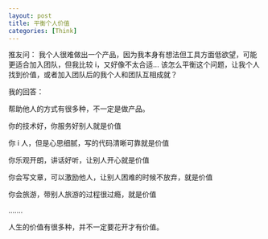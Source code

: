 ```yaml
---
layout: post
title: 平衡个人价值
categories: [Think]
---
```


推友问： 我个人很难做出一个产品，因为我本身有想法但工具方面低欲望，可能更适合加入团队，但我比较 i，又好像不太合适...
该怎么平衡这个问题，让我个人找到价值，或者加入团队后的我个人和团队互相成就？

我的回答：

帮助他人的方式有很多种，不一定是做产品。

你的技术好，你服务好别人就是价值

你 i 人，但是心思细腻，写的代码清晰可靠就是价值

你乐观开朗，讲话好听，让别人开心就是价值

你会写文章，可以激励他人，让别人困难的时候不放弃，就是价值

你会旅游，带别人旅游的过程很过瘾，就是价值

.......

人生的价值有很多种，并不一定要花开才有价值。
